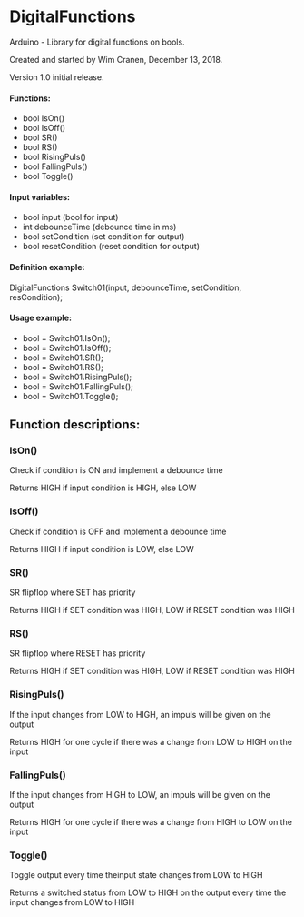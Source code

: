 # DigitalFunctions

Arduino - Library for digital functions on bools.

Created and started by Wim Cranen, December 13, 2018.

Version 1.0 initial release.

#### Functions:
- bool IsOn()
- bool IsOff()
- bool SR()
- bool RS()
- bool RisingPuls()
- bool FallingPuls()
- bool Toggle()

#### Input variables:
- bool input (bool for input)
- int debounceTime (debounce time in ms)
- bool setCondition (set condition for output)
- bool resetCondition (reset condition for output)

#### Definition example:
DigitalFunctions Switch01(input, debounceTime, setCondition, resCondition);

#### Usage example:
- bool = Switch01.IsOn();
- bool = Switch01.IsOff();
- bool = Switch01.SR();
- bool = Switch01.RS();
- bool = Switch01.RisingPuls();
- bool = Switch01.FallingPuls();
- bool = Switch01.Toggle();

## Function descriptions:
### IsOn()
Check if condition is ON and implement a debounce time

Returns HIGH if input condition is HIGH, else LOW
### IsOff()
Check if condition is OFF and implement a debounce time

Returns HIGH if input condition is LOW, else LOW 
### SR()
SR flipflop where SET has priority

Returns HIGH if SET condition was HIGH, LOW if RESET condition was HIGH
### RS()
SR flipflop where RESET has priority

Returns HIGH if SET condition was HIGH, LOW if RESET condition was HIGH
### RisingPuls()
If the input changes from LOW to HIGH, an impuls will be given on the output

Returns HIGH for one cycle if there was a change from LOW to HIGH on the input
### FallingPuls()
If the input changes from HIGH to LOW, an impuls will be given on the output

Returns HIGH for one cycle if there was a change from HIGH to LOW on the input
### Toggle()
Toggle output every time theinput state changes from LOW to HIGH

Returns a switched status from LOW to HIGH on the output every time the input changes from LOW to HIGH
